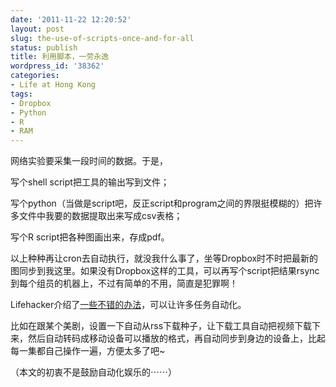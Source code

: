 ```yaml
---
date: '2011-11-22 12:20:52'
layout: post
slug: the-use-of-scripts-once-and-for-all
status: publish
title: 利用脚本，一劳永逸
wordpress_id: '38362'
categories:
- Life at Hong Kong
tags:
- Dropbox
- Python
- R
- RAM
---
```


网络实验要采集一段时间的数据。于是，

写个shell script把工具的输出写到文件；

写个python（当做是script吧，反正script和program之间的界限挺模糊的）把许多文件中我要的数据提取出来写成csv表格；

写个R script把各种图画出来，存成pdf。

以上种种再让cron去自动执行，就没我什么事了，坐等Dropbox时不时把最新的图同步到我这里。如果没有Dropbox这样的工具，可以再写个script把结果rsync到每个组员的机器上，不过有简单的不用，简直是犯罪啊！

Lifehacker介绍了[一些不错的办法](http://lifehackerbook.com/ch7/)，可以让许多任务自动化。

比如在跟某个美剧，设置一下自动从rss下载种子，让下载工具自动把视频下载下来，然后自动转码成移动设备可以播放的格式，再自动同步到身边的设备上，比起每一集都自己操作一遍，方便太多了吧~

（本文的初衷不是鼓励自动化娱乐的⋯⋯）
